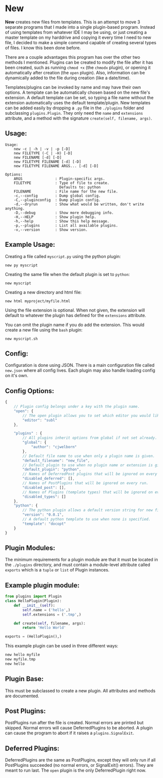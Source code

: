 New
===

**New** creates new files from templates. This is an attempt to move 3 separate
programs that I made into a single plugin-based program. Instead of using
templates from whatever IDE I may be using, or just creating a master template
on my harddrive and copying it every time I need to new file, I decided to
make a simple command capable of creating several types of files. I know this
been done before.


There are a couple advantages this program has over the other two methods I
mentioned. Plugins can be created to modify the file after it has been created,
such as running `chmod +x` (the `chmodx` plugin), or opening it automatically
after creation (the `open` plugin). Also, information can be dynamically added
to the file during creation (like a date/time).

Templates/plugins can be invoked by name and may have their own options.
A template can be automatically chosen based on the new file's extension.
A default template can be set, so typing a file name without the extension
automatically uses the default template/plugin. New templates can be added
easily by dropping a `.py` file in the `./plugins` folder and subclassing
`plugins.Plugin`. They only need the `name` and `extensions` attribute, and
a method with the signature `create(self, filename, args)`.

Usage:
------

```
Usage:
    new -c | -h | -v | -p [-D]
    new FILETYPE (-C | -H) [-D]
    new FILENAME [-d] [-D]
    new FILETYPE FILENAME [-d] [-D]
    new FILETYPE FILENAME ARGS... [-d] [-D]

Options:
    ARGS               : Plugin-specific args.
    FILETYPE           : Type of file to create.
                         Defaults to: python
    FILENAME           : File name for the new file.
    -c,--config        : Dump global config.
    -C,--pluginconfig  : Dump plugin config.
    -d,--dryrun        : Show what would be written, don't write anything.
    -D,--debug         : Show more debugging info.
    -H,--HELP          : Show plugin help.
    -h,--help          : Show this help message.
    -p,--plugins       : List all available plugins.
    -v,--version       : Show version.
 ```

Example Usage:
--------------

Creating a file called `myscript.py` using the python plugin:
```
new py myscript
```

Creating the same file when the default plugin is set to `python`:
```
new myscript
```

Creating a new directory and html file:
```
new html myproject/myfile.html
```

Using the file extension is optional. When not given, the extension will
default to whatever the plugin has defined for the `extensions` attribute.

You can omit the plugin name if you do add the extension.
This would create a new file using the `bash` plugin:
```
new myscript.sh
```


Config:
-------

Configuration is done using JSON. There is a main configuration file called
`new.json` where all config lives. Each plugin may also handle loading config
on it's own.

Config Options:
---------------

```javascript
{
    // Plugin config belongs under a key with the plugin name.
    "open": {
        // The open plugin allows you to set which editor you would like to use.
        "editor": "subl"
    },

    "plugins" : {
        // All plugins inherit options from global if not set already.
        "global": {
            "author": "cjwelborn"
        },
        // Default file name to use when only a plugin name is given.
        "default_filename": "new_file",
        // Default plugin to use when no plugin name or extension is given.
        "default_plugin": "python",
        // Names of DeferredPost plugins that will be ignored on every run.
        "disabled_deferred": [],
        // Names of PostPlugins that will be ignored on every run.
        "disabled_post": [],
        // Names of Plugins (template types) that will be ignored on every run.
        "disabled_types": []
    },
    "python": {
        // The python plugin allows a default version string for new files.
        "version": "0.0.1",
        // A default python template to use when none is specified.
        "template": "docopt"
    }
}
```

Plugin Modules:
---------------

The minimum requirements for a plugin module are that it must be located in
the `./plugins` directory, and must contain a module-level attribute called
`exports` which is a `tuple` or `list` of Plugin instances.

Example plugin module:
----------------------

```python
from plugins import Plugin
class HelloPlugin(Plugin):
    def __init__(self):
        self.name = ('hello',)
        self.extensions = ('.tmp',)

    def create(self, filename, args):
        return 'Hello World'

exports = (HelloPlugin(),)
```

This example plugin can be used in three different ways:
```bash
new hello myfile
new myfile.tmp
new hello
```

Plugin Base:
------------

This must be subclassed to create a new plugin. All attributes and methods
are documented.


Post Plugins:
-------------

PostPlugins run after the file is created. Normal errors are printed but
skipped. Normal errors will cause DeferredPlugins to be aborted.
A plugin can cause the program to abort if it raises a `plugins.SignalExit`.


Deferred Plugins:
-----------------

DeferredPlugins are the same as PostPlugins, except they will only run if
all PostPlugins succeeded (no normal errors, or SignalExit() errors). They are
meant to run last. The `open` plugin is the only DeferredPlugin right now.
